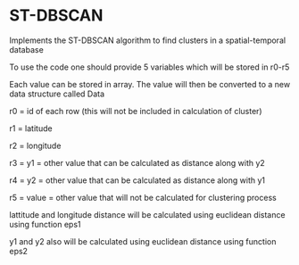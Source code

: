# ST-DBSCAN
Implements the ST-DBSCAN algorithm to find clusters in a spatial-temporal database

To use the code one should provide 5 variables which will be stored in r0-r5

Each value can be stored in array. The value will then be converted to a new data structure called Data

r0 = id of each row (this will not be included in calculation of cluster)

r1 = latitude

r2 = longitude

r3 = y1 = other value that can be calculated as distance along with y2

r4 = y2 = other value that can be calculated as distance along with y1

r5 = value = other value that will not be calculated for clustering process 

lattitude and longitude distance will be calculated using euclidean distance using function eps1

y1 and y2 also will be calculated using euclidean distance using function eps2




